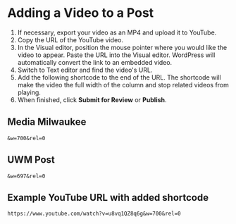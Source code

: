 # Adding a Video to a Post

1. If necessary, export your video as an MP4 and upload it to YouTube.
2. Copy the URL of the YouTube video.
3. In the Visual editor, position the mouse pointer where you would like the video to appear. Paste the URL into the Visual editor. WordPress will automatically convert the link to an embedded video.
4. Switch to Text editor and find the video's URL. 
5. Add the following shortcode to the end of the URL. The shortcode will make the video the full width of the column and stop related videos from playing.
6. When finished, click **Submit for Review** or **Publish**. 

## Media Milwaukee

```text
&w=700&rel=0
```

## UWM Post

```text
&w=697&rel=0
```

## Example YouTube URL with added shortcode

```text
https://www.youtube.com/watch?v=u8vq1QZ8q6g&w=700&rel=0
```


